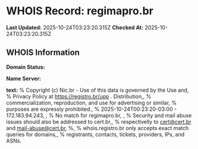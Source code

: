 # WHOIS Record: regimapro.br

**Last Updated:** 2025-10-24T03:23:20.315Z
**Checked At:** 2025-10-24T03:23:20.315Z

## WHOIS Information

**Domain Status:** 

**Name Server:** 

**text:** % Copyright (c) Nic.br - Use of this data is governed by the Use and, % Privacy Policy at https://registro.br/upp . Distribution,, % commercialization, reproduction, and use for advertising or similar, % purposes are expressly prohibited., % 2025-10-24T00:23:20-03:00 - 172.183.94.243, , % No match for regimapro.br, , % Security and mail abuse issues should also be addressed to cert.br,, % respectivelly to cert@cert.br and mail-abuse@cert.br, %, % whois.registro.br only accepts exact match queries for domains,, % registrants, contacts, tickets, providers, IPs, and ASNs.

